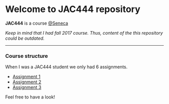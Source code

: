 # Welcome to JAC444 repository #

**JAC444** is a course [@Seneca](http://www.senecacollege.ca/ce/classes/JAC444.html)

*Keep in mind that I had fall 2017 course. Thus, content of the this repository could be outdated.*

---

### Course structure

When I was a JAC444 student we only had 6 assignments.

+ [Assignment 1](https://github.com/tony-elistratov/JAC444/tree/master/assignment1)
+ [Assignment 2](https://github.com/tony-elistratov/JAC444/tree/master/assignment2)
+ [Assignment 3](https://github.com/tony-elistratov/JAC444/tree/master/assignment3)

Feel free to have a look!










